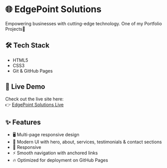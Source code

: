 # 🌐 EdgePoint Solutions 
Empowering businesses with cutting-edge technology. One of my Portfolio Projects🚀

## 🛠 Tech Stack
- HTML5
- CSS3
- Git & GitHub Pages
  
## 🚀 Live Demo
Check out the live site here:  
👉 [EdgePoint Solutions Live](https://github.com/TshenoloKab/EdgePoint-Solutions.git/)


## ✨ Features
- 🖥️ Multi-page responsive design
- 🎨 Modern UI with hero, about, services, testimonials & contact sections
- 📱 Responsive
- ⚡ Smooth navigation with anchored links
- 🔥 Optimized for deployment on GitHub Pages



